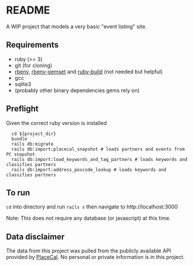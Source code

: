 # README

A WIP project that models a very basic "event listing" site.

## Requirements
- ruby (>= 3)
- git (for cloning)
- [rbenv](https://github.com/rbenv/rbenv), [rbenv-gemset](https://github.com/jf/rbenv-gemset) and [ruby-build](https://github.com/rbenv/ruby-build) (not needed but helpful)
- gcc
- sqlite3
- (probably other binary dependencies gems rely on)

## Preflight

Given the correct ruby version is installed

```
  cd ${project_dir}
  bundle
  rails db:migrate
  rails db:import:placecal_snapshot # loads partners and events from PC snapshot
  rails db:import:load_keywords_and_tag_partners # loads keywords and classifies partners
  rails db:import:address_poscode_lookup # loads keywords and classifies partners
```

## To run

`cd` into directory and run `rails s` then navigate to http://localhost:3000

Note: This does not require any database (or javascript) at this time.

## Data disclaimer

The data from this project was pulled from the publicly available API provided by [PlaceCal](https://placecal.org/). No personal or private information is in this project.

